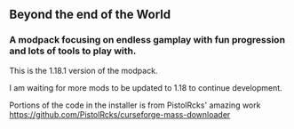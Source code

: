 ## Beyond the end of the World 

### A modpack focusing on endless gamplay with fun progression and lots of tools to play with.
This is the 1.18.1 version of the modpack.

I am waiting for more mods to be updated to 1.18 to continue development.











Portions of the code in the installer is from PistolRcks' amazing work
https://github.com/PistolRcks/curseforge-mass-downloader

